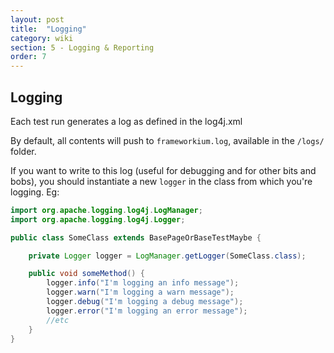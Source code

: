 ```yaml
---
layout: post
title:  "Logging"
category: wiki
section: 5 - Logging & Reporting
order: 7
---
```


## Logging

Each test run generates a log as defined in the log4j.xml

By default, all contents will push to `frameworkium.log`, available in the `/logs/` folder.

If you want to write to this log (useful for debugging and for other bits and bobs), you should instantiate a new `logger` in the class from which you're logging. Eg:

``` java
import org.apache.logging.log4j.LogManager;
import org.apache.logging.log4j.Logger;

public class SomeClass extends BasePageOrBaseTestMaybe {

    private Logger logger = LogManager.getLogger(SomeClass.class);

    public void someMethod() {
    	logger.info("I'm logging an info message");
    	logger.warn("I'm logging a warn message");
    	logger.debug("I'm logging a debug message");
    	logger.error("I'm logging an error message");
    	//etc
    }
}
```